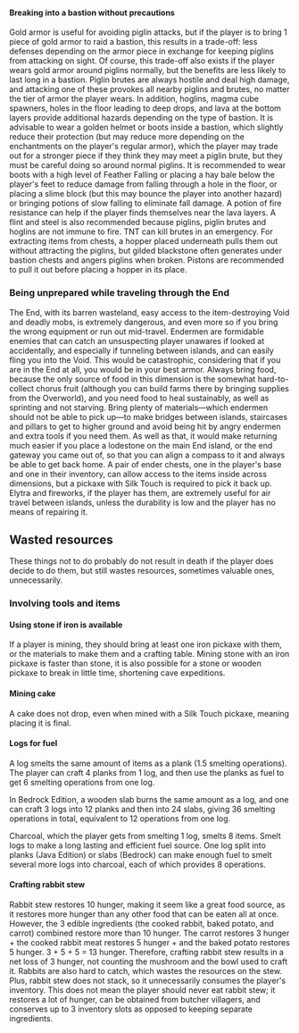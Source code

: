 #### Breaking into a bastion without precautions
Gold armor is useful for avoiding piglin attacks, but if the player is to bring 1 piece of gold armor to raid a bastion, this results in a trade-off: less defenses depending on the armor piece in exchange for keeping piglins from attacking on sight. Of course, this trade-off also exists if the player wears gold armor around piglins normally, but the benefits are less likely to last long in a bastion. Piglin brutes are always hostile and deal high damage, and attacking one of these provokes all nearby piglins and brutes, no matter the tier of armor the player wears. In addition, hoglins, magma cube spawners, holes in the floor leading to deep drops, and lava at the bottom layers provide additional hazards depending on the type of bastion. It is advisable to wear a golden helmet or boots inside a bastion, which slightly reduce their protection (but may reduce more depending on the enchantments on the player's regular armor), which the player may trade out for a stronger piece if they think they may meet a piglin brute, but they must be careful doing so around normal piglins. It is recommended to wear boots with a high level of Feather Falling or placing a hay bale below the player's feet to reduce damage from falling through a hole in the floor, or placing a slime block (but this may bounce the player into another hazard) or bringing potions of slow falling to eliminate fall damage. A potion of fire resistance can help if the player finds themselves near the lava layers. A flint and steel is also recommended because piglins, piglin brutes and hoglins are not immune to fire. TNT can kill brutes in an emergency. For extracting items from chests, a hopper placed underneath pulls them out without attracting the piglins, but gilded blackstone often generates under bastion chests and angers piglins when broken. Pistons are recommended to pull it out before placing a hopper in its place.

### Being unprepared while traveling through the End
The End, with its barren wasteland, easy access to the item-destroying Void and deadly mobs, is extremely dangerous, and even more so if you bring the wrong equipment or run out mid-travel. Endermen are formidable enemies that can catch an unsuspecting player unawares if looked at accidentally, and especially if tunneling between islands, and can easily fling you into the Void. This would be catastrophic, considering that if you are in the End at all, you would be in your best armor. Always bring food, because the only source of food in this dimension is the somewhat hard-to-collect chorus fruit (although you can build farms there by bringing supplies from the Overworld), and you need food to heal sustainably, as well as sprinting and not starving. Bring plenty of materials—which endermen should not be able to pick up—to make bridges between islands, staircases and pillars to get to higher ground and avoid being hit by angry endermen and extra tools if you need them. As well as that, it would make returning much easier if you place a lodestone on the main End island, or the end gateway you came out of, so that you can align a compass to it and always be able to get back home. A pair of ender chests, one in the player's base and one in their inventory, can allow access to the items inside across dimensions, but a pickaxe with Silk Touch is required to pick it back up. Elytra and fireworks, if the player has them, are extremely useful for air travel between islands, unless the durability is low and the player has no means of repairing it.

## Wasted resources
These things not to do probably do not result in death if the player does decide to do them, but still wastes resources, sometimes valuable ones, unnecessarily.

### Involving tools and items
#### Using stone if iron is available
If a player is mining, they should bring at least one iron pickaxe with them, or the materials to make them and a crafting table. Mining stone with an iron pickaxe is faster than stone, it is also possible for a stone or wooden pickaxe to break in little time, shortening cave expeditions.

#### Mining cake
A cake does not drop, even when mined with a Silk Touch pickaxe, meaning placing it is final.

#### Logs for fuel
A log smelts the same amount of items as a plank (1.5 smelting operations). The player can craft 4 planks from 1 log, and then use the planks as fuel to get 6 smelting operations from one log.

In Bedrock Edition, a wooden slab burns the same amount as a log, and one can craft 3 logs into 12 planks and then into 24 slabs, giving 36 smelting operations in total, equivalent to 12 operations from one log.

Charcoal, which the player gets from smelting 1 log, smelts 8 items. Smelt logs to make a long lasting and efficient fuel source. One log split into planks (Java Edition) or slabs (Bedrock) can make enough fuel to smelt several more logs into charcoal, each of which provides 8 operations.

#### Crafting rabbit stew
Rabbit stew restores 10 hunger, making it seem like a great food source, as it restores more hunger than any other food that can be eaten all at once. However, the 3 edible ingredients (the cooked rabbit, baked potato, and carrot) combined restore more than 10 hunger. The carrot restores 3 hunger + the cooked rabbit meat restores 5 hunger + and the baked potato restores 5 hunger. 3 + 5 + 5 = 13 hunger. Therefore, crafting rabbit stew results in a net loss of 3 hunger, not counting the mushroom and the bowl used to craft it. Rabbits are also hard to catch, which wastes the resources on the stew. Plus, rabbit stew does not stack, so it unnecessarily consumes the player's inventory. This does not mean the player should never eat rabbit stew; it restores a lot of hunger, can be obtained from butcher villagers, and conserves up to 3 inventory slots as opposed to keeping separate ingredients.

